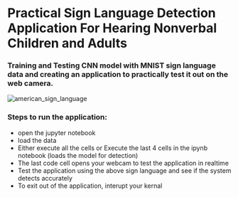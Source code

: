 # Practical Sign Language Detection Application For Hearing Nonverbal Children and Adults

### Training and Testing CNN model with MNIST sign language data and creating an application to practically test it out on the web camera.

![american_sign_language](https://user-images.githubusercontent.com/79327536/143290300-de4f2b8d-d301-4455-8515-90c861f953d0.PNG)

### Steps to run the application:
- open the jupyter notebook
- load the data
- Either execute all the cells or Execute the last 4 cells in the ipynb notebook (loads the model for detection)
- The last code cell opens your webcam to test the application in realtime
- Test the application using the above sign language and see if the system detects accurately
- To exit out of the application, interupt your kernal

